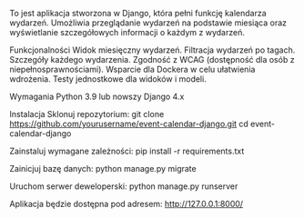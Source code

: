 To jest aplikacja stworzona w Django, która pełni funkcję kalendarza wydarzeń. Umożliwia przeglądanie wydarzeń na podstawie miesiąca oraz wyświetlanie szczegółowych informacji o każdym z wydarzeń.

Funkcjonalności
Widok miesięczny wydarzeń.
Filtracja wydarzeń po tagach.
Szczegóły każdego wydarzenia.
Zgodność z WCAG (dostępność dla osób z niepełnosprawnościami).
Wsparcie dla Dockera w celu ułatwienia wdrożenia.
Testy jednostkowe dla widoków i modeli.

Wymagania
Python 3.9 lub nowszy
Django 4.x

Instalacja
Sklonuj repozytorium:
git clone https://github.com/yourusername/event-calendar-django.git
cd event-calendar-django

Zainstaluj wymagane zależności:
pip install -r requirements.txt

Zainicjuj bazę danych:
python manage.py migrate

Uruchom serwer deweloperski:
python manage.py runserver

Aplikacja będzie dostępna pod adresem: http://127.0.0.1:8000/
